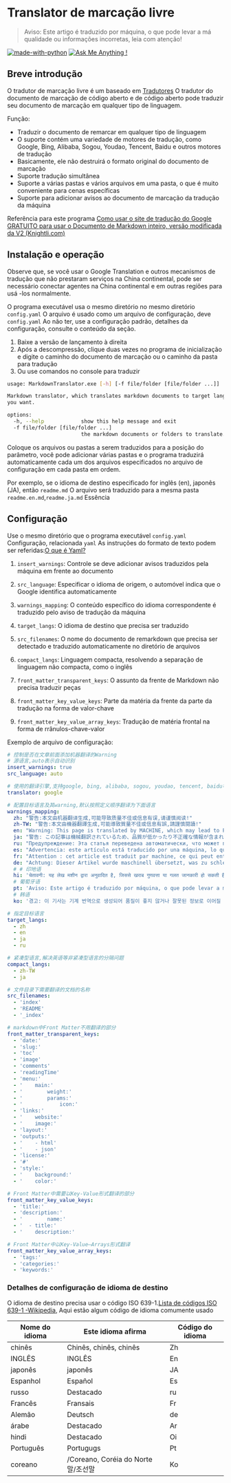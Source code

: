 # Translator de marcação livre

> Aviso: Este artigo é traduzido por máquina, o que pode levar a má qualidade ou informações incorretas, leia com atenção!


[![made-with-python](https://img.shields.io/badge/Made%20with-Python-1f425f.svg)](https://www.python.org/)
[![Ask Me Anything !](https://img.shields.io/badge/Ask%20me-anything-1abc9c.svg)](https://GitHub.com/Naereen/ama)

## Breve introdução

O tradutor de marcação livre é um baseado em [Tradutores](https://github.com/UlionTse/translators) O tradutor do documento de marcação de código aberto e de código aberto pode traduzir seu documento de marcação em qualquer tipo de linguagem.

Função:

- Traduzir o documento de remarcar em qualquer tipo de linguagem
- O suporte contém uma variedade de motores de tradução, como Google, Bing, Alibaba, Sogou, Youdao, Tencent, Baidu e outros motores de tradução
- Basicamente, ele não destruirá o formato original do documento de marcação
- Suporte tradução simultânea
- Suporte a várias pastas e vários arquivos em uma pasta, o que é muito conveniente para cenas específicas
- Suporte para adicionar avisos ao documento de marcação da tradução da máquina

Referência para este programa [Como usar o site de tradução do Google GRATUITO para usar o Documento de Markdown inteiro, versão modificada da V2 (Knightli.com)](https://www.knightli.com/zh-tw/2022/04/24/免費-google-翻譯-整篇-markdown-文檔-修改版/)

## Instalação e operação

Observe que, se você usar o Google Translation e outros mecanismos de tradução que não prestaram serviços na China continental, pode ser necessário conectar agentes na China continental e em outras regiões para usá -los normalmente.

O programa executável usa o mesmo diretório no mesmo diretório `config.yaml` O arquivo é usado como um arquivo de configuração, deve `config.yaml` Ao não ter, use a configuração padrão, detalhes da configuração, consulte o conteúdo da seção.

1. Baixe a versão de lançamento à direita
2. Após a descompressão, clique duas vezes no programa de inicialização e digite o caminho do documento de marcação ou o caminho da pasta para tradução
3. Ou use comandos no console para traduzir

```bash
usage: MarkdownTranslator.exe [-h] [-f file/folder [file/folder ...]]

Markdown translator, which translates markdown documents to target languages
you want.

options:
  -h, --help            show this help message and exit
  -f file/folder [file/folder ...]
                        the markdown documents or folders to translate.
```

Coloque os arquivos ou pastas a serem traduzidos para a posição do parâmetro, você pode adicionar várias pastas e o programa traduzirá automaticamente cada um dos arquivos especificados no arquivo de configuração em cada pasta em ordem.

Por exemplo, se o idioma de destino especificado for inglês (en), japonês (JA), então `readme.md` O arquivo será traduzido para a mesma pasta `readme.en.md`,`readme.ja.md` Essência

## Configuração

Use o mesmo diretório que o programa executável `config.yaml` Configuração, relacionada `yaml` As instruções do formato de texto podem ser referidas:[O que é Yaml?](https://www.redhat.com/en/topics/automation/what-is-yaml)

1. `insert_warnings`: Controle se deve adicionar avisos traduzidos pela máquina em frente ao documento

2. `src_language`: Especificar o idioma de origem, o automóvel indica que o Google identifica automaticamente

3. `warnings_mapping`: O conteúdo específico do idioma correspondente é traduzido pelo aviso de tradução da máquina

4. `target_langs`: O idioma de destino que precisa ser traduzido

5. `src_filenames`: O nome do documento de remarkdown que precisa ser detectado e traduzido automaticamente no diretório de arquivos

6. `compact_langs`: Linguagem compacta, resolvendo a separação de linguagem não compacta, como o inglês

7. `front_matter_transparent_keys`: O assunto da frente de Markdown não precisa traduzir peças

8. `front_matter_key_value_keys`: Parte da matéria da frente da parte da tradução na forma de valor-chave

9. `front_matter_key_value_array_keys`: Tradução de matéria frontal na forma de rrânulos-chave-valor

Exemplo de arquivo de configuração:

```yaml
# 控制是否在文章前面添加机器翻译的Warning
# 源语言,auto表示自动识别
insert_warnings: true
src_language: auto

# 使用的翻译引擎,支持google, bing, alibaba, sogou, youdao, tencent, baidu等翻译引擎
translator: google

# 配置目标语言及其warning,默认按照定义顺序翻译为下面语言
warnings_mapping:
  zh: "警告:本文由机器翻译生成,可能导致质量不佳或信息有误,请谨慎阅读!"
  zh-TW: "警告:本文由機器翻譯生成,可能導致質量不佳或信息有誤,請謹慎閱讀!"
  en: "Warning: This page is translated by MACHINE, which may lead to POOR QUALITY or INCORRECT INFORMATION, please read with CAUTION!"
  ja: "警告: この記事は機械翻訳されているため、品質が低かったり不正確な情報が含まれる可能性があります。よくお読みください。"
  ru: "Предупреждение: Эта статья переведена автоматически, что может привести к некачественной или неверной информации, пожалуйста, внимательно прочитайте!"
  es: "Advertencia: este artículo está traducido por una máquina, lo que puede dar lugar a una mala calidad o información incorrecta. ¡Lea atentamente!"
  fr: "Attention : cet article est traduit par machine, ce qui peut entraîner une mauvaise qualité ou des informations incorrectes, veuillez lire attentivement !"
  de: "Achtung: Dieser Artikel wurde maschinell übersetzt, was zu schlechter Qualität oder falschen Informationen führen kann, bitte sorgfältig lesen!"
  # # 印地语
  hi: 'चेतावनी: यह लेख मशीन द्वारा अनुवादित है, जिससे खराब गुणवत्ता या गलत जानकारी हो सकती है, कृपया ध्यान से पढ़ें!'
  # 葡萄牙语
  pt: 'Aviso: Este artigo é traduzido por máquina, o que pode levar a má qualidade ou informações incorretas, leia com atenção!'
  # 韩语
  ko: '경고: 이 기사는 기계 번역으로 생성되어 품질이 좋지 않거나 잘못된 정보로 이어질 수 있으므로 주의 깊게 읽으십시오!'

# 指定目标语言
target_langs:
  - zh
  - en
  - ja
  - ru

# 紧凑型语言,解决英语等非紧凑型语言的分隔问题
compact_langs:
  - zh-TW
  - ja

# 文件目录下需要翻译的文档的名称
src_filenames:
  - 'index'
  - 'README'
  - '_index'

# markdown中Front Matter不用翻译的部分
front_matter_transparent_keys:
  - 'date:'
  - 'slug:'
  - 'toc'
  - 'image'
  - 'comments'
  - 'readingTime'
  - 'menu:'
  - '    main:'
  - '        weight:'
  - '        params:'
  - '            icon:'
  - 'links:'
  - '    website:'
  - '    image:'
  - 'layout:'
  - 'outputs:'
  - '    - html'
  - '    - json'
  - 'license:'
  - '#'
  - 'style:'
  - '    background:'
  - '    color:'

# Front Matter中需要以Key-Value形式翻译的部分
front_matter_key_value_keys:
  - 'title:'
  - 'description:'
  - '        name:'
  - '  - title:'
  - '    description:'

# Front Matter中以Key-Value—Arrays形式翻译
front_matter_key_value_array_keys:
  - 'tags:'
  - 'categories:'
  - 'keywords:'
```

### Detalhes de configuração de idioma de destino

O idioma de destino precisa usar o código ISO 639-1.[Lista de códigos ISO 639-1 -Wikipedia](https://en.wikipedia.org/wiki/List_of_ISO_639-1_codes), Aqui estão algum código de idioma comumente usado

|Nome do idioma|Este idioma afirma|Código do idioma|
| ---------- | ------------------------------ | -------- |
|chinês|Chinês, chinês, chinês|Zh|
|INGLÊS|INGLÊS|En|
|japonês|japonês|JA|
|Espanhol|Español|Es|
|russo|Destacado|ru|
|Francês|Fransais|Fr|
|Alemão|Deutsch|de|
|árabe|Destacado|Ar|
|hindi|Destacado|Oi|
|Português|Portugugs|Pt|
|coreano|/Coreano, Coréia do Norte 말/조선말|Ko|